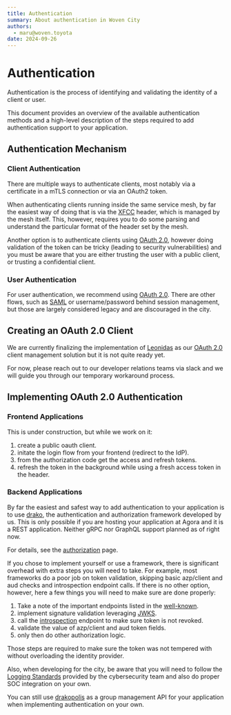```yaml
---
title: Authentication
summary: About authentication in Woven City
authors:
  - maru@woven.toyota
date: 2024-09-26
---
```

# Authentication

Authentication is the process of identifying and validating the
identity of a client or user.

This document provides an overview of the available authentication
methods and a high-level description of the steps required to
add authentication support to your application.

## Authentication Mechanism

### Client Authentication

There are multiple ways to authenticate clients, most notably via
a certificate in a mTLS connection or via an OAuth2 token.

When authenticating clients running inside the same service mesh,
by far the easiest way of doing that is via the [XFCC] header, which
is managed by the mesh itself. This, however, requires you to do
some parsing and understand the particular format of the header set
by the mesh.

Another option is to authenticate clients using [OAuth 2.0], however
doing validation of the token can be tricky (leading to security vulnerabilities) and you must be aware
that you are either trusting the user with a public client, or trusting
a confidential client.

### User Authentication

For user authentication, we recommend using [OAuth 2.0]. There are other
flows, such as [SAML] or username/password behind session management,
but those are largely considered legacy and are discouraged in the city.

## Creating an OAuth 2.0 Client

We are currently finalizing the implementation of [Leonidas] as our
[OAuth 2.0] client management solution but it is not quite ready yet.

For now, please reach out to our developer relations teams via slack
and we will guide you through our temporary workaround process.

## Implementing OAuth 2.0 Authentication


### Frontend Applications

This is under construction, but while we work on it:

1. create a public oauth client.
1. initate the login flow from your frontend (redirect to the IdP).
1. from the authorization code get the access and refresh tokens.
1. refresh the token in the background while using a fresh access token in the header.

### Backend Applications

By far the easiest and safest way to add authentication to your application
is to use [drako], the authentication and authorization framework developed by us. This is only
possible if you are hosting your application at Agora and it is a REST application.
Neither gRPC nor GraphQL support planned as of right now.

For details, see the [authorization] page.

If you chose to implement yourself or use a framework, there is significant
overhead with extra steps you will need to take. For example, most 
frameworks do a poor job on token validation, skipping basic azp/client
and aud checks and introspection endpoint calls. If there is no other
option, however, here a few things you will need to make sure are done
properly:

1. Take a note of the important endpoints listed in the [well-known].
1. implement signature validation leveraging [JWKS].
1. call the [introspection] endpoint to make sure token is not revoked.
1. validate the value of azp/client and aud token fields.
1. only then do other authorization logic.

Those steps are required to make sure the token was not tempered with
without overloading the identity provider.

Also, when developing for the city, be aware that you will need to follow the
[Logging Standards][security-logs] provided by the cybersecurity team and 
also do proper SOC integration on your own.

You can still use [drakopolis] as a group management API for your
application when implementing authentication on your own.


[authorization]: ../authorization
[drako]: http://go/drako
[drakopolis]: http://go/drakopolis
[introspection]: https://www.oauth.com/oauth2-servers/token-introspection-endpoint/
[JWKS]: https://auth0.com/docs/secure/tokens/json-web-tokens/json-web-key-sets
[Leonidas]: http://go/leonidas
[OAuth 2.0]: https://oauth.net/2/
[SAML]: https://en.wikipedia.org/wiki/Security_Assertion_Markup_Language
[security-logs]: https://security.woven-planet.tech/standards/network/network-security-logging-standard/ "Network Security Logging Standards"
[XFCC]: https://www.envoyproxy.io/docs/envoy/latest/configuration/http/http_conn_man/headers#x-forwarded-client-cert
[well-known]: http://go/woven-id-well-known
